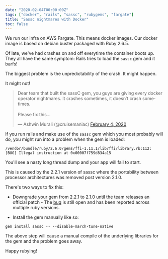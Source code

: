 ```yaml
---
date: "2020-02-04T00:00:00Z"
tags: ["docker", "rails", "sassc", "rubygems", "fargate"]
title: "Sassc nightmares with Docker"
toc: false
---
```

We run our infra on AWS Fargate. This means docker images. Our docker image is 
based on debian buster packaged with Ruby 2.6.5.

Of late, we've had crashes on and off everytime the container boots up. They all 
have the same symptom: Rails tries to load the `sassc` gem and it barfs!

The biggest problem is the unpredictability of the crash. It might happen.

It might not!

<blockquote class="twitter-tweet"><p lang="en" dir="ltr">Dear team that built the sassC gem, you guys are giving every docker operator nightmares. It crashes sometimes, it doesn’t crash sometimes.<br><br>Please fix this...</p>&mdash; Ashwin Murali (@cruisemaniac) <a href="https://twitter.com/cruisemaniac/status/1224733311748063232?ref_src=twsrc%5Etfw">February 4, 2020</a></blockquote> <script async src="https://platform.twitter.com/widgets.js" charset="utf-8"></script>


If you run rails and make use of the `sassc` gem which you most probably will do,
you might run into a problem when the gem is loaded:

```
/vendor/bundle/ruby/2.6.0/gems/ffi-1.11.1/lib/ffi/library.rb:112: [BUG] Illegal instruction at 0x00007f759d834a15
```
You'll see a nasty long thread dump and your app will fail to start.

This is caused by the 2.2.1 version of sassc where the portability between 
processor architectures was removed post version 2.1.0.


There's two ways to fix this:

* Downgrade your gem from 2.2.1 to 2.1.0 until the team releases an official patch - 
The [bug][1] is still open and has been reported across multiple ruby versions.

* Install the gem manually like so:
```
gem install sassc -- --disable-march-tune-native
```
The above step will cause a manual compile of the underlying libraries for the 
gem and the problem goes away.

Happy rubying!

[1]: https://github.com/sass/sassc-ruby/issues/146
